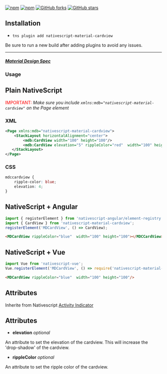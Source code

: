 [![npm](https://img.shields.io/npm/v/nativescript-material-cardview.svg)](https://www.npmjs.com/package/nativescript-material-cardview)
[![npm](https://img.shields.io/npm/dt/nativescript-material-cardview.svg?label=npm%20downloads)](https://www.npmjs.com/package/nativescript-material-cardview)
[![GitHub forks](https://img.shields.io/github/forks/Akylas/nativescript-material-components.svg)](https://github.com/Akylas/nativescript-material-components/network)
[![GitHub stars](https://img.shields.io/github/stars/Akylas/nativescript-material-components.svg)](https://github.com/Akylas/nativescript-material-components/stargazers)

## Installation

* `tns plugin add nativescript-material-cardview`

Be sure to run a new build after adding plugins to avoid any issues.

---

##### [Material Design Spec](https://material.io/design/components/cardviews.html)

### Usage


## Plain NativeScript

<span style="color:red">IMPORTANT: </span>_Make sure you include `xmlns:mdb="nativescript-material-cardview"` on the Page element_

### XML

```XML
<Page xmlns:mdb="nativescript-material-cardview">
    <StackLayout horizontalAlignment="center">
        <mdb:CardView width="100" height="100"/>
        <mdb:CardView elevation="5" rippleColor="red"  width="100" height="100"/>
   </StackLayout>
</Page>
```

### CSS

```CSS
mdccardview {
    ripple-color: blue;
    elevation: 4;
}
```

## NativeScript + Angular

```typescript
import { registerElement } from 'nativescript-angular/element-registry';
import { CardView } from 'nativescript-material-cardview';
registerElement('MDCardView', () => CardView);
```

```html
<MDCardView rippleColor="blue"  width="100" height="100"></MDCCardView>
```

## NativeScript + Vue

```javascript
import Vue from 'nativescript-vue';
Vue.registerElement('MDCardView', () => require('nativescript-material-cardview').CardView);
```

```html
<MDCardView rippleColor="blue"  width="100" height="100"/>
```

## Attributes

Inherite from Nativescript [Activity Indicator](https://docs.nativescript.org/ui/layouts/layout-containers#stacklayout-properties)

## Attributes

* **elevation** _optional_

An attribute to set the elevation of the cardview. This will increase the 'drop-shadow' of the cardview.

* **rippleColor** _optional_

An attribute to set the ripple color of the cardview.
